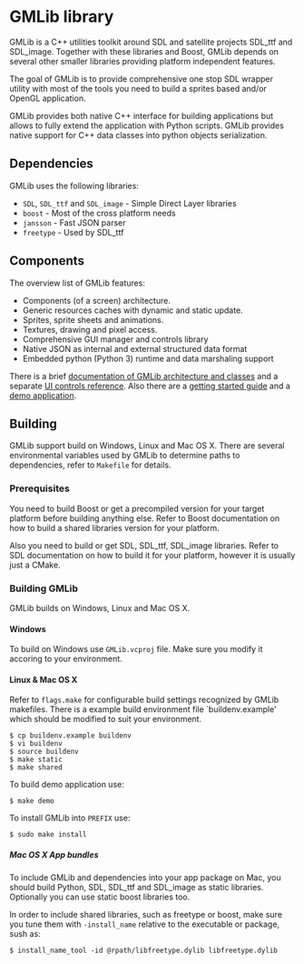 # GMLib library

GMLib is a C++ utilities toolkit around SDL and satellite projects 
SDL_ttf and SDL_image. Together with these libraries and Boost, GMLib depends on
several other smaller libraries providing platform independent features.

The goal of GMLib is to provide comprehensive one stop SDL wrapper utility
with most of the tools you need to build a sprites based and/or OpenGL application.

GMLib provides both native C++ interface for building applications but
allows to fully extend the application with Python scripts. GMLib provides
native support for C++ data classes into python objects serialization.

## Dependencies

GMLib uses the following libraries:

* `SDL`, `SDL_ttf` and `SDL_image` - Simple Direct Layer libraries
* `boost` - Most of the cross platform needs
* `jansson` - Fast JSON parser
* `freetype` - Used by SDL_ttf

## Components

The overview list of GMLib features:
* Components (of a screen) architecture.
* Generic resources caches with dynamic and static update.
* Sprites, sprite sheets and animations.
* Textures, drawing and pixel access.
* Comprehensive GUI manager and controls library
* Native JSON as internal and external structured data format
* Embedded python (Python 3) runtime and data marshaling support

There is a brief [documentation of GMLib architecture and classes](https://github.com/stan1y/gmlib/blob/master/Documentation.md) and a separate [UI controls reference](https://github.com/stan1y/gmlib/blob/master/GMUI_Reference.md). Also there are a [getting started guide](/) and a [demo application](https://github.com/stan1y/gmlib/tree/master/src/demo).

## Building

GMLib support build on Windows, Linux and Mac OS X. There are several environmental variables used by GMLib to determine paths to dependencies, refer to `Makefile` for details.

### Prerequisites

You need to build Boost or get a precompiled version for your target platform before building anything else. Refer to Boost documentation on how to build a shared libraries version for your platform.

Also you need to build or get SDL, SDL_ttf, SDL_image libraries. Refer to SDL documentation on how to build it for your platform, however it is usually just a CMake.

### Building GMLib

GMLib builds on Windows, Linux and Mac OS X.

#### Windows

To build on Windows use `GMLib.vcproj` file. Make sure you modify it accoring to your environment.

#### Linux & Mac OS X

Refer to `flags.make` for configurable build settings recognized by GMLib makefiles. There is a example build environment file `buildenv.example' which should be modified to suit your environment.

	$ cp buildenv.example buildenv
	$ vi buildenv
	$ source buildenv
    $ make static
    $ make shared

To build demo application use:

	$ make demo

To install GMLib into `PREFIX` use:

    $ sudo make install

##### Mac OS X App bundles

To include GMLib and dependencies into your app package on Mac, you should build Python, SDL, SDL_ttf and SDL_image as static libraries. Optionally you can use static boost libraries too.

In order to include shared libraries, such as freetype or boost, make sure you tune them with `-install_name` relative to the executable or package, sush as:

	$ install_name_tool -id @rpath/libfreetype.dylib libfreetype.dylib

